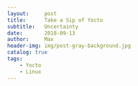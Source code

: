 ```yaml
---
layout:     post
title:      Take a Sip of Yocto
subtitle:   Uncertainty
date:       2018-09-13
author:     Max
header-img: img/post-gray-background.jpg
catalog: true
tags:
    - Yocto
    - Linux
---
```

